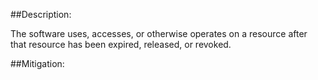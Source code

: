 ##Description:

The software uses, accesses, or otherwise operates on a resource after that resource has been expired, released, or revoked.



##Mitigation:
